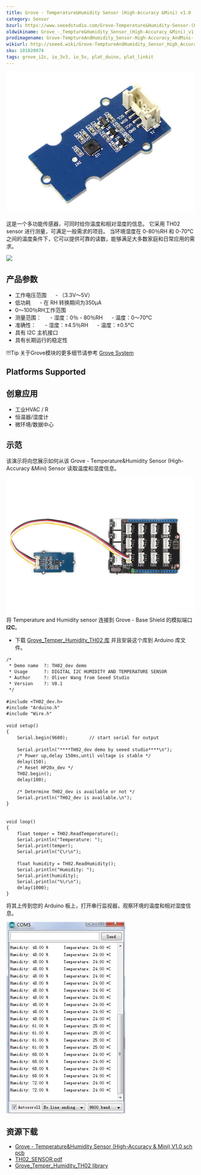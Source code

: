 ```yaml
---
title: Grove - Temperature&Humidity Sensor (High-Accuracy &Mini) v1.0
category: Sensor
bzurl: https://www.seeedstudio.com/Grove-Temperature&Humidity-Sensor-(High-Accuracy-&-Mini)-p-1921.html
oldwikiname: Grove_-_Tempture&Humidity_Sensor_(High-Accuracy_&Mini)_v1.0
prodimagename: Grove-TemptureAndHumidity_Sensor-High-Accuracy_AndMini-.jpg
wikiurl: http://seeed.wiki/Grove-TemptureAndHumidity_Sensor_High_Accuracy_AndMini-v1.0/
sku: 101020074
tags: grove_i2c, io_3v3, io_5v, plat_duino, plat_linkit
---
```


![](https://raw.githubusercontent.com/SeeedDocument/Grove-TemptureAndHumidity_Sensor-High-Accuracy_AndMini-v1.0/master/img/Grove-TemptureAndHumidity_Sensor-High-Accuracy_AndMini-.jpg)

这是一个多功能传感器，可同时给你温度和相对湿度的信息。 它采用 TH02 sensor 进行测量，可满足一般需求的项目。 当环境湿度在 0-80％RH 和 0-70°C 之间的温度条件下，它可以提供可靠的读数，能够满足大多数家庭和日常应用的需求。

[![](https://github.com/SeeedDocument/wiki_chinese/raw/master/docs/images/click_to_buy.PNG)](https://item.taobao.com/item.htm?spm=a1z10.3-c.w4002-11172317909.10.50ef8c5fmllnAf&id=45506586247)

产品参数
--------------

- 工作电压范围
     - （3.3V〜5V）
- 低功耗
     - 在 RH 转换期间为350μA
- 0〜100％RH工作范围
- 测量范围：
     - 湿度：0％ - 80％RH
     - 温度：0〜70℃
- 准确性：
     - 湿度：±4.5％RH
     - 温度：±0.5°C
- 具有 I2C 主机接口
- 具有长期运行的稳定性

!!!Tip
    关于Grove模块的更多细节请参考 [Grove System](http://seeed.wiki/Grove_System/)

Platforms Supported
-------------------

创意应用
------------


- 工业HVAC / R
- 恒温器/湿度计
- 微环境/数据中心

示范
-------------

该演示将向您展示如何从该 Grove - Temperature&Humidity Sensor (High-Accuracy &Mini) Sensor 读取温度和湿度信息。

![](https://raw.githubusercontent.com/SeeedDocument/Grove-TemptureAndHumidity_Sensor-High-Accuracy_AndMini-v1.0/master/img/Temperature_Sensor-xin.jpg)
将 Temperature and Humidity sensor 连接到 Grove - Base Shield 的模拟端口 **I2C**。

-   下载  [Grove_Temper_Humidity_TH02 库](https://github.com/Seeed-Studio/Grove_Temper_Humidity_TH02) 并且安装这个库到 Arduino 库文件。

```
/*
 * Demo name  ?: TH02_dev demo
 * Usage      ?: DIGITAL I2C HUMIDITY AND TEMPERATURE SENSOR
 * Author     ?: Oliver Wang from Seeed Studio
 * Version    ?: V0.1
 */

#include <TH02_dev.h>
#include "Arduino.h"
#include "Wire.h"

void setup()
{
    Serial.begin(9600);        // start serial for output

    Serial.println("****TH02_dev demo by seeed studio****\n");
    /* Power up,delay 150ms,until voltage is stable */
    delay(150);
    /* Reset HP20x_dev */
    TH02.begin();
    delay(100);

    /* Determine TH02_dev is available or not */
    Serial.println("TH02_dev is available.\n");
}


void loop()
{
    float temper = TH02.ReadTemperature();
    Serial.println("Temperature: ");
    Serial.print(temper);
    Serial.println("C\r\n");

    float humidity = TH02.ReadHumidity();
    Serial.println("Humidity: ");
    Serial.print(humidity);
    Serial.println("%\r\n");
    delay(1000);
}
```


将其上传到您的 Arduino 板上，打开串行监视器，观察环境的温度和相对湿度信息。

![](https://raw.githubusercontent.com/SeeedDocument/Grove-TemptureAndHumidity_Sensor-High-Accuracy_AndMini-v1.0/master/img/Result_Picture1.jpg)

资源下载
---------

-   [Grove - Temperature&Humidity Sensor (High-Accuracy & Mini) V1.0 sch pcb](https://raw.githubusercontent.com/SeeedDocument/Grove-TemptureAndHumidity_Sensor-High-Accuracy_AndMini-v1.0/master/res/Grove-TemperatureAndHumidity_Sensor-High-Accuracy_And_Mini-V1.0_sch_pcb.zip)
-   [TH02_SENSOR.pdf](https://raw.githubusercontent.com/SeeedDocument/Grove-TemptureAndHumidity_Sensor-High-Accuracy_AndMini-v1.0/master/res/TH02_SENSOR.pdf)
-   [Grove_Temper_Humidity_TH02 library](https://github.com/Seeed-Studio/Grove_Temper_Humidity_TH02)



<!-- This Markdown file was created from http://www.seeedstudio.com/wiki/Grove_-_Tempture&Humidity_Sensor_(High-Accuracy_&Mini)_v1.0 -->
